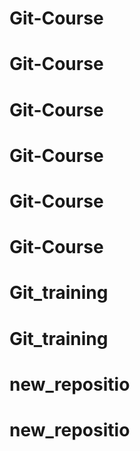 # Git-Course
# Git-Course
# Git-Course
# Git-Course
# Git-Course
# Git-Course
# Git_training
# Git_training
# new_repositio
# new_repositio
